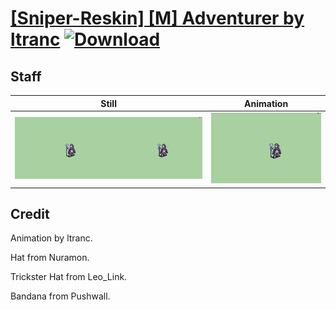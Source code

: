# [\[Sniper-Reskin\] \[M\] Adventurer by ltranc](./) [![Download](https://img.shields.io/badge/Download--red?style=social&logo=github)](https://minhaskamal.github.io/DownGit/#/home?url=https://github.com/Klokinator/FE-Repo/tree/main/Battle%20Animations%2FInfantry%20-%20(Bow)%20Snipers%20and%20Ballistae%2F%5BSniper-Reskin%5D%20%5BM%5D%20Adventurer%20by%20ltranc%2F7.%20Staff%20(Bandana))

## Staff

| Still | Animation |
| :---: | :-------: |
| ![Staff still](./Staff_000.png) | ![Staff](./Staff.gif) |

## Credit

Animation by ltranc.

Hat from Nuramon.

Trickster Hat from Leo_Link.

Bandana from Pushwall.
